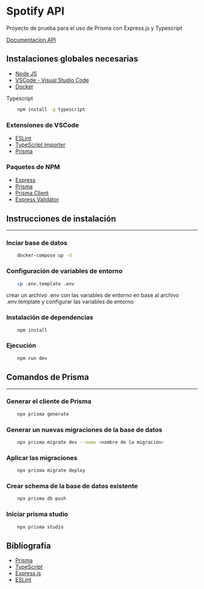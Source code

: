 # Spotify API 
Proyecto de prueba para el uso de Prisma con Express.js y Typescript

[Documentacion API](https://documenter.getpostman.com/view/11189605/2s93z9cNrF)
## Instalaciones globales necesarias
- [Node JS](https://nodejs.org/es/)
- [VSCode - Visual Studio Code](https://code.visualstudio.com/)
- [Docker](https://www.docker.com/)

Typescript
```bash
    npm install -g typescript
```

### Extensiones de VSCode
- [ESLint](https://marketplace.visualstudio.com/items?itemName=dbaeumer.vscode-eslint)
- [TypeScript importer](https://marketplace.visualstudio.com/items?itemName=pmneo.tsimporter)
- [Prisma](https://marketplace.visualstudio.com/items?itemName=Prisma.prisma)

### Paquetes de NPM
- [Express](https://expressjs.com/)
- [Prisma](https://www.prisma.io/)
- [Prisma Client](https://www.prisma.io/docs/concepts/components/prisma-client/working-with-prismaclient/generating-prisma-client)
- [Express Validator](https://express-validator.github.io/docs)


## Instrucciones de instalación
<hr>

### Inciar base de datos
```bash
    docker-compose up -d
```

### Configuración de variables de entorno
```bash
    cp .env.template .env
```
crear un archivo .env con las variables de entorno en base al archivo .env.template y configurar las variables de entorno
### Instalación de dependencias
```bash
    npm install
```

### Ejecución
```bash
    npm run dev
```

## Comandos de Prisma
<hr>

### Generar el cliente de Prisma
```bash
    npx prisma generate
```

### Generar un nuevas migraciones de la base de datos
```bash
    npx prisma migrate dev --name <nombre de la migración>
```

### Aplicar las migraciones
```bash
    npx prisma migrate deploy
```

### Crear schema de la base de datos existente
```bash
    npx prisma db push
```

### Iniciar prisma studio
```bash
    npx prisma studio
```



## Bibliografía
- [Prisma](https://www.prisma.io/)
- [TypeScript](https://www.typescriptlang.org/)
- [Express.js](https://expressjs.com/es/)
- [ESLint](https://eslint.org/)
